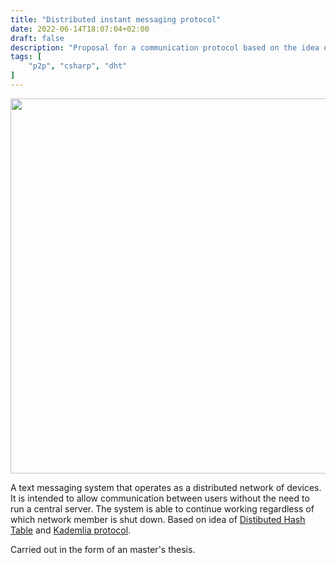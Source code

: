 ```yaml
---
title: "Distributed instant messaging protocol"
date: 2022-06-14T18:07:04+02:00
draft: false
description: "Proposal for a communication protocol based on the idea of distribured networks and DHT"
tags: [
    "p2p", "csharp", "dht"
]
---
```


<p align="center">
    <img src="/distributed_communication_graph.png" width="600">
</p>

A text messaging system that operates as a distributed network of devices. It is intended to allow communication between users without the need to run a central server. The system is able to continue working regardless of which network member is shut down. Based on idea of [Distibuted Hash Table](https://en.wikipedia.org/wiki/Distributed_hash_table) and [Kademlia protocol](https://en.wikipedia.org/wiki/Kademlia).

Carried out in the form of an master's thesis.